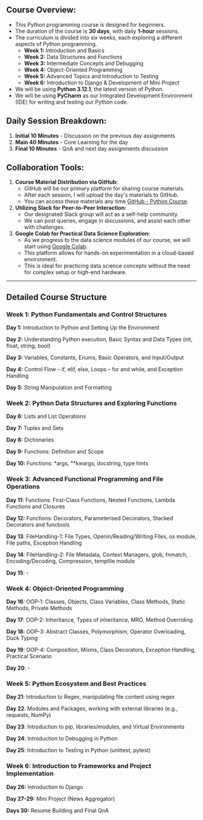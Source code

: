 ## Course Overview:
- This Python programming course is designed for beginners.
- The duration of the course is **30 days**, with daily **1-hour** sessions.
- The curriculum is divided into six weeks, each exploring a different aspects of Python programming.
    - **Week 1:** Introduction and Basics
    - **Week 2:** Data Structures and Functions
    - **Week 3:** Intermediate Concepts and Debugging
    - **Week 4:** Object-Oriented Programming
    - **Week 5:** Advanced Topics and Introduction to Testing
    - **Week 6:** Introduction to Django & Development of Mini Project
- We will be using **Python 3.12.1**, the latest version of Python. 
- We will be using **PyCharm** as our Integrated Development Environment (IDE) for writing and testing our Python code. 
    
## Daily Session Breakdown:
1. **Initial 10 Minutes** - Discussion on the previous day assignments
2. **Main 40 Minutes** - Core Learning for the day
3. **Final 10 Minutes** - QnA and next day assignments discussion


## Collaboration Tools:
1. **Course Material Distribution via GitHub:**
    - GitHub will be our primary platform for sharing course materials. 
    - After each session, I will upload the day's materials to GitHub.
    - You can access these materials any time [GitHub - Python Course](https://github.com/ranjanzyx/ranjan-python-course).
2. **Utilizing Slack for Peer-to-Peer Interaction:**
    - Our designated Slack group will act as a self-help community. 
    - We can post queries, engage in discussions, and assist each other with challenges. 
3. **Google Colab for Practical Data Science Exploration:**
    - As we progress to the data science modules of our course, we will start using [Google Colab](https://colab.google/). 
    - This platform allows for hands-on experimentation in a cloud-based environment. 
    - This is ideal for practicing data science concepts without the need for complex setup or high-end hardware.


---
## Detailed Course Structure

### Week 1: Python Fundamentals and Control Structures

**Day 1:** Introduction to Python and Setting Up the Environment

**Day 2:** Understanding Python execution, Basic Syntax and Data Types (int, float, string, bool)

**Day 3:** Variables, Constants, Enums, Basic Operators, and Input/Output

**Day 4:** Control Flow – if, elif, else, Loops – for and while, and Exception Handling

**Day 5:** String Manipulation and Formatting

### Week 2: Python Data Structures and Exploring Functions

**Day 6:** Lists and List Operations

**Day 7:** Tuples and Sets

**Day 8:** Dictionaries

**Day 9:** Functions: Definition and Scope

**Day 10:** Functions: *args, **kwargs, docstring, type hints

### Week 3: Advanced Functional Programming and File Operations

**Day 11:** Functions: First-Class Functions, Nested Functions, Lambda Functions and Closures

**Day 12:** Functions: Decorators, Parameterised Decorators, Stacked Decorators and functools

**Day 13**: FileHandling-1: File Types, Openin/Reading/Writing Files, os module, File paths, Exception Handling 

**Day 14**: FileHandling-2: File Metadata, Context Managers, glob, fnmatch, Encoding/Decoding, Compression, tempfile module

**Day 15**: - 

### Week 4: Object-Oriented Programming

**Day 16**: OOP-1: Classes, Objects, Class Variables, Class Methods, Static Methods, Private Methods

**Day 17**: OOP-2: Inheritance, Types of inheritance, MRO, Method Overriding 

**Day 18**: OOP-3: Abstract Classes, Polymorphism, Operator Overloading, Duck Typing

**Day 19**: OOP-4: Composition, Mixins, Class Decorators, Exception Handling, Practical Scenario

**Day 20**: -

### Week 5: Python Ecosystem and Best Practices

**Day 21**: Introduction to Regex, manipulating file content using regex

**Day 22**: Modules and Packages, working with external libraries (e.g., requests, NumPy)

**Day 23**: Introduction to pip, libraries/modules, and Virtual Environments

**Day 24**: Introduction to Debugging in Python

**Day 25**: Introduction to Testing in Python (unittest, pytest)

### Week 6: Introduction to Frameworks and Project Implementation

**Day 26:** Introduction to Django

**Day 27-29:** Mini Project (News Aggregator)

**Days 30:** Resume Building and Final QnA

